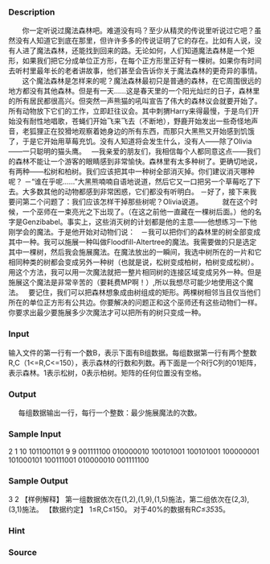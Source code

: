 
### Description
       你一定听说过魔法森林吧。难道没有吗？至少从精灵的传说里听说过它吧？虽然没有人知道它到底在那里，但许许多多的传说证明了它的存在。比如有人说，没有人进了魔法森林，还能找到回来的路。无论如何，人们知道魔法森林是一个矩形，如果我们把它分成单位正方形，在每个正方形里正好有一棵树。如果你有时间去听村里最年长的老者讲故事，他们甚至会告诉你关于魔法森林的更奇异的事情。
       这个魔法森林是怎样来的呢？魔法森林最初只是普通的森林，在它周围很远的地方都没有其他森林。但是有一天……这是春天里的一个阳光灿烂的日子，森林里的所有居民都很高兴。但突然一声熊猫的吼叫宣告了伟大的森林议会就要开始了。所有动物放下它们的工作，立即赶往议会。其中刺猬Harry来得最慢，于是鸟们开始没有耐性地唱歌，苍蝇们开始飞来飞去（不断地），野鹿开始发出一些奇怪地声音，老狐狸正在狡猾地观察着她身边的所有东西，而那只大黑熊又开始感到饥饿了，于是它开始用草莓充饥。没有人知道将会发生什么，没有人——除了Olivia——一只聪明的猫头鹰。
 
—我亲爱的朋友们，我相信每个人都同意这点——我们的森林不能让一个游客的眼睛感到非常愉快。森林里有太多种树了。更确切地说，有两种——松树和柏树。我们应该把其中一种树全部消灭掉。你们建议消灭哪种呢？
－“谁在乎呢……”大黑熊喃喃自语地说道，然后它又一口把另一个草莓吃了下去。大多数其他的动物都感到非常困惑，它们都没有听明白。
－好了，接下来我要问第二个问题了：我们应该怎样干掉那些树呢？Olivia说道。
 
       就在这个时候，一个巫师在一束亮光之下出现了。（在这之前他一直藏在一棵树后面。）他的名字是Genzibabel。事实上，这些消灭树的计划都是他的主意——他想练习一下他刚学会的魔法。于是他开始对动物们说：
 
－我可以把你们的森林里的树全部变成其中一种。我可以施展一种叫做Floodfill-Altertree的魔法。我需要做的只是选定其中一棵树，然后我会施展魔法。在魔法放出的一瞬间，我选中树所在的一片和它相同种类的树都会变成另外一种树（也就是说，松树变成柏树，柏树变成松树）。用这个方法，我可以用一次魔法就把一整片相同树的连接区域变成另外一种。但是施展这个魔法是非常辛苦的（要耗费MP啊！）,所以我想尽可能少地使用这个魔法。
 
要记住，我们可以把森林想象成由树组成的矩形。两棵树相邻当且仅当他们所在的单位正方形有公共边。你要解决的问题正和这个巫师还有这些动物们一样。你要求出最少要施展多少次魔法才可以把所有的树只变成一种。
### Input
输入文件的第一行有一个数B，表示下面有B组数据。每组数据第一行有两个整数R,C（1<=R,C<=150），表示森林的行数和列数。再下面是一个R行C列的01矩阵，表示森林。1表示松树，0表示柏树。矩阵的任何位置没有空格。
### Output
     每组数据输出一行，每行一个整数：最少施展魔法的次数。
### Sample Input
2
1 10
1011001101
9 9
001111100
010000010
100101001
100101001
100000001
101000101
100111001
010000010
001111100

### Sample Output
3
2
【样例解释】
第一组数据依次在(1,2),(1,9),(1,5)施法，第二组依次在(2,3),(3,1)施法。
【数据约定】
1≤R,C≤150。
对于40%的数据有R*C≤35*35。
### Hint

### Source
